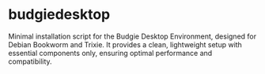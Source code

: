 # budgiedesktop
Minimal installation script for the Budgie Desktop Environment, designed for Debian Bookworm and  Trixie. It provides a clean, lightweight setup with essential components only, ensuring optimal performance and compatibility.
